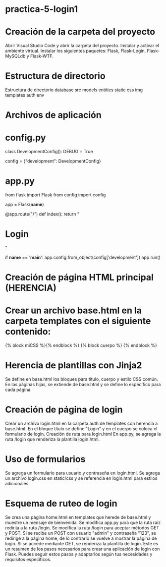 # practica-5-login1

# Creación de la carpeta del proyecto
Abrir Visual Studio Code y abrir la carpeta del proyecto.
Instalar y activar el ambiente virtual.
Instalar los siguientes paquetes: Flask, Flask-Login, Flask-MySQLdb y Flask-WTF.
# Estructura de directorio
Estructura de directorio
database
src
models
entities
static
css
img
templates
auth
env
# Archivos de aplicación
# config.py

class DevelopmentConfig():
    DEBUG = True

config = {"development": DevelopmentConfig}
# app.py

from flask import Flask
from config import config

app = Flask(__name__)

@app.route("/")
def index():
    return "<h1>Login</h1>"

if __name__ == '__main__':
    app.config.from_object(config['development'])
    app.run()
# Creación de página HTML principal (HERENCIA)
# Crear un archivo base.html en la carpeta templates con el siguiente contenido:
<!DOCTYPE html>
<html lang="en">
<head>
    <meta charset="UTF-8">
    <meta name="viewport" content="width=device-width, initial-scale=1.0">
    <link href="https://cdn.jsdelivr.net/npm/bootstrap@5.3.2/dist/css/bootstrap.min.css" rel="stylesheet">
    {% block miCSS %}{% endblock %}
    <title>{% block titulo %}{% endblock %}</title>
</head>
<body>
    {% block cuerpo %} {% endblock %}
    <script src="https://cdn.jsdelivr.net/npm/bootstrap@5.3.2/dist/js/bootstrap.bundle.min.js"></script>
</body>
</html>

# Herencia de plantillas con Jinja2
Se define en base.html los bloques para título, cuerpo y estilo CSS común.
En las páginas hijas, se extiende de base.html y se define lo específico para cada página.

# Creación de página de login
Crear un archivo login.html en la carpeta auth de templates con herencia a base.html.
En el bloque título se define "Login" y en el cuerpo se coloca el formulario de login.
Creación de ruta para login.html
En app.py, se agrega la ruta /login que renderiza la plantilla login.html.

# Uso de formularios
Se agrega un formulario para usuario y contraseña en login.html.
Se agrega un archivo login.css en static/css y se referencia en login.html para estilos adicionales.

# Esquema de ruteo de login
Se crea una página home.html en templates que herede de base.html y muestre un mensaje de bienvenida.
Se modifica app.py para que la ruta raíz redirija a la ruta /login.
Se modifica la ruta /login para aceptar métodos GET y POST.
Si se recibe un POST con usuario "admin" y contraseña "123", se redirige a la página home, de lo contrario se vuelve a mostrar la página de login.
Si se accede mediante GET, se renderiza la plantilla de login.
Este es un resumen de los pasos necesarios para crear una aplicación de login con Flask. Puedes seguir estos pasos y adaptarlos según tus necesidades y requisitos específicos.
